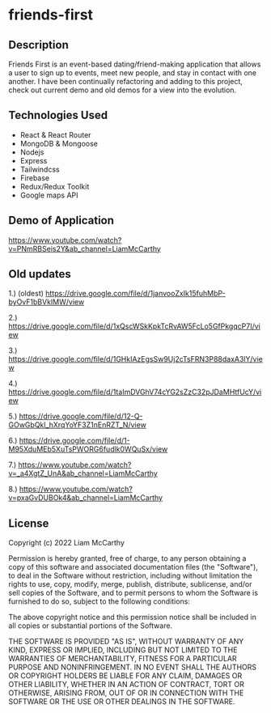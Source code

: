 # friends-first

## Description
Friends First is an event-based dating/friend-making application that allows a user to sign up to events, meet new people, and stay in contact with one another.  I have been continually refactoring and adding to this project, check out current demo and old demos for a view into the evolution.
 

## Technologies Used

* React & React Router
* MongoDB & Mongoose
* Nodejs
* Express
* Tailwindcss
* Firebase
* Redux/Redux Toolkit
* Google maps API

## Demo of Application
https://www.youtube.com/watch?v=PNmRBSeis2Y&ab_channel=LiamMcCarthy


## Old updates

1.) (oldest)
https://drive.google.com/file/d/1janvooZxIk15fuhMbP-byOvF1bBVkIMW/view

2.)
https://drive.google.com/file/d/1xQscWSkKpkTcRvAW5FcLo5GfPkgqcP7I/view

3.)
https://drive.google.com/file/d/1GHkIAzEgsSw9Uj2cTsFRN3P88daxA3lY/view

4.) 
https://drive.google.com/file/d/1taImDVGhV74cYG2sZzC32pJDaMHtfUcY/view

5.)
https://drive.google.com/file/d/12-Q-GOwGbQkl_hXrqYoYF3Z1nEnRZT_N/view

6.)
https://drive.google.com/file/d/1-M95XduMEb5XuTsPWORG6fudlk0WQuSx/view

7.)
https://www.youtube.com/watch?v=_a4XgtZ_UnA&ab_channel=LiamMcCarthy

8.)
https://www.youtube.com/watch?v=pxaGvDUBOk4&ab_channel=LiamMcCarthy


## License 


Copyright (c) 2022 Liam McCarthy

Permission is hereby granted, free of charge, to any person obtaining a copy
of this software and associated documentation files (the "Software"), to deal
in the Software without restriction, including without limitation the rights
to use, copy, modify, merge, publish, distribute, sublicense, and/or sell
copies of the Software, and to permit persons to whom the Software is
furnished to do so, subject to the following conditions:

The above copyright notice and this permission notice shall be included in all
copies or substantial portions of the Software.

THE SOFTWARE IS PROVIDED "AS IS", WITHOUT WARRANTY OF ANY KIND, EXPRESS OR
IMPLIED, INCLUDING BUT NOT LIMITED TO THE WARRANTIES OF MERCHANTABILITY,
FITNESS FOR A PARTICULAR PURPOSE AND NONINFRINGEMENT. IN NO EVENT SHALL THE
AUTHORS OR COPYRIGHT HOLDERS BE LIABLE FOR ANY CLAIM, DAMAGES OR OTHER
LIABILITY, WHETHER IN AN ACTION OF CONTRACT, TORT OR OTHERWISE, ARISING FROM,
OUT OF OR IN CONNECTION WITH THE SOFTWARE OR THE USE OR OTHER DEALINGS IN THE
SOFTWARE.
